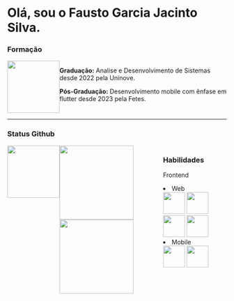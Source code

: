 <div style="display: block">
 <h1>Olá, sou o Fausto Garcia Jacinto Silva.</h1>
 <h3>Formação</h3>
  
 <div style="display: flex">
   <img src="https://em-content.zobj.net/source/microsoft-teams/337/student_1f9d1-200d-1f393.png" height="120em"/>
   <div>
   <p><strong>Graduação:</strong> Analise e Desenvolvimento de Sistemas desde 2022 pela Uninove.</p>
   <p><strong>Pós-Graduação:</strong> Desenvolvimento mobile com ênfase em flutter desde 2023 pela Fetes.</p>
   </div>
 </div>
  <hr>
 <div>
  <h3>Status Github</h3>
 <div style="display: flex">
   <img src="https://em-content.zobj.net/source/microsoft-teams/337/technologist_1f9d1-200d-1f4bb.png" height="120em"/>
  <div>
   <img src="https://github-readme-stats.vercel.app/api?username=FaustoGJS&show_icons=true&theme=dracula" height="170em"/>
   <img src="https://github-readme-stats.vercel.app/api/top-langs/?username=FaustoGJS&compact&theme=dracula" height="170em"/>
 </div>
  <hr>
  <div>
   <h3>Habilidades</h3>
   <p>Frontend</p>
    
   <li>Web</li>
   <img src="https://img.shields.io/badge/HTML5-E34F26?style=for-the-badge&logo=html5&logoColor=white" height="50em"/>
   <img src="https://img.shields.io/badge/CSS3-1572B6?style=for-the-badge&logo=css3&logoColor=white" height="50em"/>
   <img src="https://img.shields.io/badge/Sass-CC6699?style=for-the-badge&logo=sass&logoColor=white" height="50em"/>
   <img src="https://img.shields.io/badge/React-20232A?style=for-the-badge&logo=react&logoColor=61DAFB" height="50em"/>
   
   <li>Mobile</li>
   <img src="https://img.shields.io/badge/Flutter-02569B?style=for-the-badge&logo=flutter&logoColor=white" height="50em"/>
   <img src="https://img.shields.io/badge/React_Native-20232A?style=for-the-badge&logo=react&logoColor=61DAFB" height="50em"/>
    
  </div>
</div>
